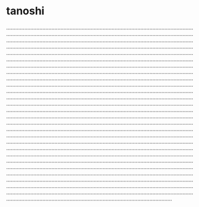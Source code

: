 # tanoshi
..................................................................................................................................................................................................................................................................................................................................................................................................................................................................................................................................................................................................................................................................................................................................................................................................................................................................................................................................................................................................................................................................................................................................................................................................................................................................................................................................................................................................................................................................................................................................................................................................................................................................................................................................................................................................................................................................................................................................................................................................................................................................................................................................................................................................................................................................................................................................................................................................................................................................................................................................................................................................................................................................................................................................................................................................................................................................................................................................................................................................................................................................................................................................................................................................................................................................................................................................................................................................................................................................................................................................................................................................